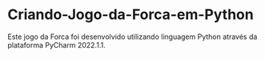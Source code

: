 # Criando-Jogo-da-Forca-em-Python
Este jogo da Forca foi desenvolvido utilizando linguagem Python através da plataforma PyCharm 2022.1.1. 
